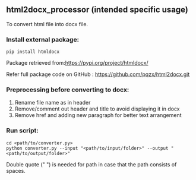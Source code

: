## html2docx_processor (intended specific usage)

To convert html file into docx file.

### Install external package:
```
pip install htmldocx
```

Package retrieved from:https://pypi.org/project/htmldocx/

Refer full package code on GitHub : https://github.com/pqzx/html2docx.git

### Preprocessing before converting to docx:
1) Rename file name as in header
2) Remove/comment out header and title to avoid displaying it in docx
3) Remove href and adding new paragraph for better text arrangement


### Run script:
```
cd <path/to/converter.py>
python converter.py --input "<path/to/input/folder>" --output "<path/to/output/folder>"
```
Double quote (" ") is needed for path in case that the path consists of spaces.

